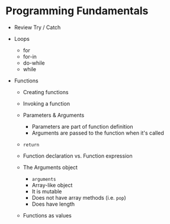 # Programming Fundamentals

- Review Try / Catch

- Loops
  - for
  - for-in
  - do-while
  - while

- Functions
  - Creating functions
  - Invoking a function
  - Parameters & Arguments
    - Parameters are part of function definition
    - Arguments are passed to the function when it's called
  - `return`
  - Function declaration vs. Function expression
  - The Arguments object
    - `arguments`
    - Array-like object
    - It is mutable
    - Does not have array methods (i.e. `pop`)
    - Does have length

  - Functions as values
